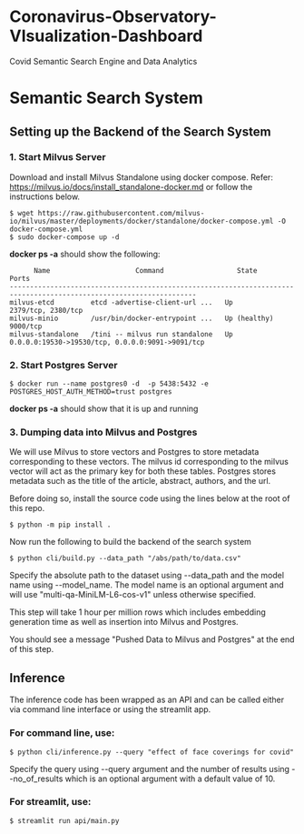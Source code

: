 # Coronavirus-Observatory-VIsualization-Dashboard
Covid Semantic Search Engine and Data Analytics

# Semantic Search System
## Setting up the Backend of the Search System

### 1. Start Milvus Server
Download and install Milvus Standalone using docker compose. Refer: https://milvus.io/docs/install_standalone-docker.md or follow the instructions below.

```
$ wget https://raw.githubusercontent.com/milvus-io/milvus/master/deployments/docker/standalone/docker-compose.yml -O docker-compose.yml
$ sudo docker-compose up -d
```

**docker ps -a** should show the following:
```
      Name                     Command                  State                            Ports
--------------------------------------------------------------------------------------------------------------------
milvus-etcd         etcd -advertise-client-url ...   Up             2379/tcp, 2380/tcp
milvus-minio        /usr/bin/docker-entrypoint ...   Up (healthy)   9000/tcp
milvus-standalone   /tini -- milvus run standalone   Up             0.0.0.0:19530->19530/tcp, 0.0.0.0:9091->9091/tcp

```
### 2. Start Postgres Server

```
$ docker run --name postgres0 -d  -p 5438:5432 -e POSTGRES_HOST_AUTH_METHOD=trust postgres
```
**docker ps -a** should show that it is up and running

### 3. Dumping data into Milvus and Postgres
We will use Milvus to store vectors and Postgres to store metadata corresponding to these vectors. The milvus id corresponding to the milvus vector will act as the primary key for both these tables. Postgres stores metadata such as the title of the article, abstract, authors, and the url. 

Before doing so, install the source code using the lines below at the root of this repo.  

```
$ python -m pip install .
```

Now run the following to build the backend of the search system

```
$ python cli/build.py --data_path "/abs/path/to/data.csv"
``` 
Specify the absolute path to the dataset using --data_path and the model name using --model_name. The model name is an optional argument and will use "multi-qa-MiniLM-L6-cos-v1" unless otherwise specified. 

This step will take 1 hour per million rows which includes embedding generation time as well as insertion into Milvus and Postgres.

You should see a message "Pushed Data to Milvus and Postgres" at the end of this step.

## Inference
The inference code has been wrapped as an API and can be called either via command line interface or using the streamlit app.

### For command line, use: 

```
$ python cli/inference.py --query "effect of face coverings for covid"
```

Specify the query using --query argument and the number of results using --no_of_results which is an optional argument with a default value of 10.

### For streamlit, use: 

```
$ streamlit run api/main.py
```

